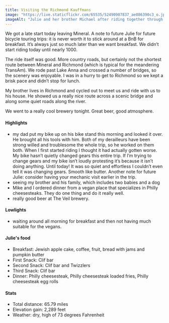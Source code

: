 ```yaml
---
title: Visiting the Richmond Kauffmans
image: "https://live.staticflickr.com/65535/52490907837_ae086390c3_o.jpg"
imageAlt: "Julie and her brother Michael after riding together through Richmond"
---
```


We got a late start today leaving Mineral. A note to future Julie for future bicycle touring trips: it is never worth it to stick around at a BnB for breakfast. It’s always just so much later than we want breakfast. We didn’t start riding today until nearly 1000. 

The ride itself was good. More country roads, but certainly not the shortest route between Mineral and Richmond (which is typical for the meandering TransAm). We rode past Lake Anna and crossed a number of bridges, so the scenery was enjoyable.  I was in a hurry to get to Richmond so we kept a brisk pace and didn’t stop for lunch. 

My brother lives in Richmond and cycled out to meet us and ride with us to his house. He showed us a really nice route across a scenic bridge and along some quiet roads along the river. 

We went to a really cool brewery tonight. Great beer, good atmosphere. 

#### Highlights
- my dad put my bike up on his bike stand this morning and looked it over. He brought all his tools with him. Both of my derailleurs have been strong willed and troublesome the whole trip, so he worked on them both. When I first started riding I thought it had actually gotten worse. My bike hasn’t quietly changed gears this entire trip. If I’m trying to change gears and my bike isn’t loudly protesting it’s because it isn’t doing anything. Until today! It was so quiet and effortless I couldn’t even tell it was changing gears. Smooth like butter. Another note for future Julie: consider having your mechanic visit earlier in the trip.  
- seeing my brother and his family, which includes two babies and a dog 
- Mike and I ordered dinner from a vegan place that specializes in Philly cheesesteaks. They do one thing and do it really well. 
- really good beer at The Veil brewery. 

#### Lowlights
- waiting around all morning for breakfast and then not having much suitable for the vegans. 

#### Julie's food
- Breakfast: Jewish apple cake, coffee, fruit, bread with jams and pumpkin butter
- First Snack: Clif bar
- Second Snack: Clif bar and Twizzlers
- Third Snack: Clif bar
- Dinner: Philly cheesesteak, Philly cheesesteak loaded fries, Philly cheesesteak egg rolls

#### Stats
- Total distance: 65.79 miles
- Elevation gain: 2,289 feet
- Weather: dry, high of 73 degrees Fahrenheit
